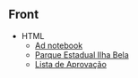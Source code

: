 ## Front
  * HTML
    * [Ad notebook](https://github.com/RyanCasf/Front-end/blob/master/html/01-ad-notebook)
    * [Parque Estadual Ilha Bela](https://github.com/RyanCasf/Front-end/blob/master/html/02-parque-estadual-ilha-velha)
    * [Lista de Aprovação](https://github.com/RyanCasf/Front-end/blob/master/html/03-lista-aprovados)
